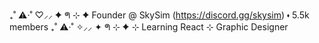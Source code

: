 ₊˚ ⚠︎·˚ ♡⸝⸝ ✦ ᖗ  ⊹ ✦
 Founder @ SkySim (https://discord.gg/skysim)
⬪ 5.5k members
₊˚ ⚠︎·˚ ✧⸝⸝ ✦ ᖗ  ⊹ ✦
 ⊹ Learning React
  ⊹ Graphic Designer
